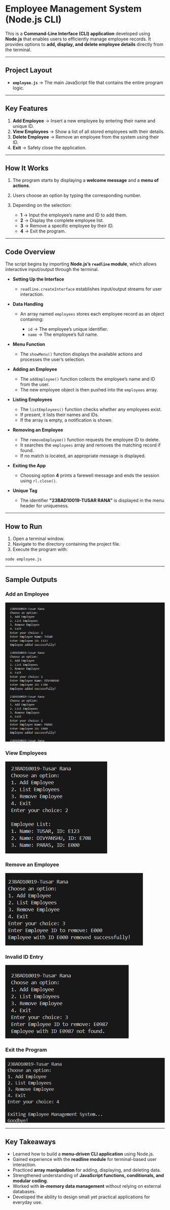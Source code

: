 # Employee Management System (Node.js CLI)

This is a **Command-Line Interface (CLI) application** developed using **Node.js** that enables users to efficiently manage employee records.
It provides options to **add, display, and delete employee details** directly from the terminal.

---

## Project Layout

* **`employee.js`** → The main JavaScript file that contains the entire program logic.

---

## Key Features

1. **Add Employee** → Insert a new employee by entering their name and unique ID.
2. **View Employees** → Show a list of all stored employees with their details.
3. **Delete Employee** → Remove an employee from the system using their ID.
4. **Exit** → Safely close the application.

---

## How It Works

1. The program starts by displaying a **welcome message** and a **menu of actions**.
2. Users choose an option by typing the corresponding number.
3. Depending on the selection:

   * **1** → Input the employee’s name and ID to add them.
   * **2** → Display the complete employee list.
   * **3** → Remove a specific employee by their ID.
   * **4** → Exit the program.

---

## Code Overview

The script begins by importing **Node.js’s `readline` module**, which allows interactive input/output through the terminal.

* **Setting Up the Interface**

  * `readline.createInterface` establishes input/output streams for user interaction.

* **Data Handling**

  * An array named `employees` stores each employee record as an object containing:

    * `id` → The employee’s unique identifier.
    * `name` → The employee’s full name.

* **Menu Function**

  * The `showMenu()` function displays the available actions and processes the user’s selection.

* **Adding an Employee**

  * The `addEmployee()` function collects the employee’s name and ID from the user.
  * The new employee object is then pushed into the `employees` array.

* **Listing Employees**

  * The `listEmployees()` function checks whether any employees exist.
  * If present, it lists their names and IDs.
  * If the array is empty, a notification is shown.

* **Removing an Employee**

  * The `removeEmployee()` function requests the employee ID to delete.
  * It searches the `employees` array and removes the matching record if found.
  * If no match is located, an appropriate message is displayed.

* **Exiting the App**

  * Choosing option **4** prints a farewell message and ends the session using `rl.close()`.

* **Unique Tag**

  * The identifier **"23BAD10019-TUSAR RANA"** is displayed in the menu header for uniqueness.

---

## How to Run

1. Open a terminal window.
2. Navigate to the directory containing the project file.
3. Execute the program with:

```bash
node employee.js
```

---

## Sample Outputs

### Add an Employee

![Add Employee](images/1.png)

### View Employees

![List Employees](images/2.png)

### Remove an Employee

![Remove Employee](images/3.png)

### Invalid ID Entry

![Invalid ID](images/invalid.png)

### Exit the Program

![Exit](images/4.png)

---

## Key Takeaways

* Learned how to build a **menu-driven CLI application** using Node.js.
* Gained experience with the **readline module** for terminal-based user interaction.
* Practiced **array manipulation** for adding, displaying, and deleting data.
* Strengthened understanding of **JavaScript functions, conditionals, and modular coding**.
* Worked with **in-memory data management** without relying on external databases.
* Developed the ability to design small yet practical applications for everyday use.
